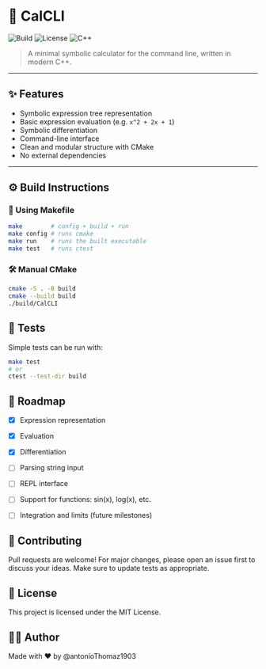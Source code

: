 # 🧮 CalCLI

![Build](https://img.shields.io/github/actions/workflow/status/antonioThomaz1903/CalCli/app-check.yml?branch=main)
![License](https://img.shields.io/github/license/antonioThomaz1903/CalCli)
![C++](https://img.shields.io/badge/C%2B%2B-20-blue)

> A minimal symbolic calculator for the command line, written in modern C++.

---

## ✨ Features

- Symbolic expression tree representation
- Basic expression evaluation (e.g. `x^2 + 2x + 1`)
- Symbolic differentiation
- Command-line interface
- Clean and modular structure with CMake
- No external dependencies

---

## ⚙️ Build Instructions

### 🔧 Using Makefile

```bash
make        # config + build + run
make config # runs cmake
make run    # runs the built executable
make test   # runs ctest
```
### 🛠 Manual CMake
```bash
cmake -S . -B build
cmake --build build
./build/CalCLI
```

## 🧪 Tests
Simple tests can be run with:

```bash
make test
# or
ctest --test-dir build
```
## 🚀 Roadmap
- [x] Expression representation

- [x] Evaluation

- [x] Differentiation

- [ ] Parsing string input

- [ ] REPL interface

- [ ] Support for functions: sin(x), log(x), etc.

- [ ] Integration and limits (future milestones)

## 🤝 Contributing
Pull requests are welcome! For major changes, please open an issue first to discuss your ideas.
Make sure to update tests as appropriate.

## 📄 License
This project is licensed under the MIT License.

## 👨‍💻 Author
Made with ❤️ by @antonioThomaz1903
